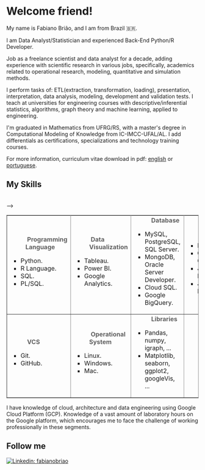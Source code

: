 # Welcome friend!
<!--![](https://github.com/alinebastos/images/blob/master/pinguim.gif)-->
<!--![Visitor Badge](https://visitor-badge.laobi.icu/badge?page_id=jumaschion.jumaschion)-->
My name is Fabiano Brião, and I am from Brazil 🇧🇷. 

I am Data Analyst/Statistician and experienced Back-End Python/R Developer.

Job as a freelance scientist and data analyst for a decade, adding experience with scientific research in various jobs, specifically, academics related to operational research, modeling, quantitative and simulation methods.

I perform tasks of: ETL(extraction, transformation, loading), presentation, interpretation, data analysis, modeling, development and validation tests. I teach at universities for engineering courses with descriptive/inferential statistics, algorithms, graph theory and machine learning, applied to engineering.

I'm graduated in Mathematics from UFRG/RS, with a master's degree in Computational Modeling of Knowledge from IC-IMCC-UFAL/AL. I add differentials as certifications, specializations and technology training courses.

<p class="description">For more information, curriculum vitae download in pdf: <a href="https://github.com/fabianobriao/fabianobriao.github.io/raw/master/docs/CurriculoFabianoBriao_v2_042021.pdf" >
                    <span class="highlight">english</span></a> or <a href="https://github.com/fabianobriao/fabianobriao.github.io/raw/master/docs/CurriculoFabianoBriao_v1_042021.pdf" >
                    <span class="highlight">portuguese</span></a>.</p> 
                    
<h2 id="skills-section-title">My Skills</h2>
<!--p class="description">Technologies I know about:</p>
</font></ul>-->
<br>
<table border="1" bordercolor="#888" cellspacing="0" style="border-collapse:collapse;border-color:rgb(136,136,136);border-width:1px">
<tbody>
<tr>
<td style="width:318.778px;height:91.7778px">
<blockquote style="margin:0 0 0 40px;border:none;padding:0px"><b>&nbsp;Programming Language</b></blockquote>
<ul><li style="list-style-type:square">Python.</li>
<li style="list-style-type:square">R Language.</li>
<li style="list-style-type:square">SQL.</li>
<li style="list-style-type:square">PL/SQL.</li></ul>
</td>
<td style="width:268.778px;height:99.7778px">
<blockquote style="margin:0 0 0 40px;border:none;padding:0px"><b>&nbsp;Data Visualization</b></blockquote>
<ul><li style="list-style-type:square">Tableau.</li>
<li style="list-style-type:square">Power BI.</li>
<li style="list-style-type:square">Google Analytics.</li></ul>
</td>
<td style="width:318.778px;height:99.7778px">
<blockquote style="margin:0 0 0 40px;border:none;padding:0px">&nbsp;<b>Database</b></blockquote>
<ul><li style="list-style-type:square">MySQL, PostgreSQL, SQL Server.</li>
<li style="list-style-type:square">MongoDB, Oracle Server Developer.</li>
<li style="list-style-type:square">Cloud SQL.</li>
<li style="list-style-type:square">Google BigQuery.</li></ul>
</td>
<td style="width:336.778px;height:91.7778px">
<blockquote style="margin:0 0 0 40px;border:none;padding:0px"><b>&nbsp;Platforms</b></blockquote>
<ul><li style="list-style-type:square">Databricks.</li>
<li style="list-style-type:square">Google Colab.</li>
<li style="list-style-type:square">Jupyter Lab.</li>
<li style="list-style-type:square">Jupyter Notebook.</li></ul>
</td>
<tr>
<td style="width:518.778px;height:91.7778px">
<blockquote style="margin:0 0 0 40px; vertical-align:super;border:none;padding:0px">&nbsp;<b>VCS</b></blockquote>
<ul><li style="list-style-type:square">Git.</li>
<li style="list-style-type:square">GitHub.</li></ul>
</p></p>
</td>
<td style="width:314.778px;height:91.7778px">
<blockquote style="margin:0 0 0 40px;border:none;padding:0px"><b>&nbsp;Operational System</b></blockquote>
<ul><li style="list-style-type:square">Linux.</li>
<li style="list-style-type:square">Windows.</li>
<li style="list-style-type:square">Mac.</li></ul>
</td>
<td style="width:314.778px;height:99.7778px">
<blockquote style="margin:0 0 0 40px;border:none;padding:0px">&nbsp;<b>Libraries</b></blockquote>
<ul><li style="list-style-type:square">Pandas, numpy, igraph, ...</li>
<li style="list-style-type:square">Matplotlib, seaborn, ggplot2, googleVis, ...</li></ul>
</td>
</tr>-->
<!--<td style="width:336.778px;height:99.7778px">&nbsp;</td>
<!--</tr>-->
</tbody>
</table>
<p>I have knowledge of cloud, architecture and data engineering using Google Cloud Platform (GCP). Knowledge of a vast amount of laboratory hours on the Google platform, which encourages me to face the challenge of working professionally in these segments.</p>
           </section>
                
<!--
More about me:

<!--- 🔭 I’m currently working as Sênior Front-End Software Developer | React | Node
- 🌱 I’m currently learning React, React Native, Node, MongoDB, Software Architecture, Agile Methodologies, and E2E/Unit tests, besides my beloved JavaScript and CSS, that I will always be learning 💚
<!--- 😄 Pronouns: She/Her
- ⚡ Fun fact: I almost ended up working as a flight attendant in 2001, before getting to know the web development world.-->

## Follow me
<!--[![Youtube Badge](https://img.shields.io/badge/-Youtube-FF0000?style=flat-square&labelColor=FF0000&logo=youtube&logoColor=white&link=https://www.youtube.com/c/DeFrontcomAline)](https://www.youtube.com/c/DeFrontcomAline)-->
<!--[![Twitter: AlineBastos](https://img.shields.io/twitter/follow/AlineBastos?style=social)](https://twitter.com/Alinebastos)-->
[![Linkedin: fabianobriao](https://img.shields.io/badge/-fabianobriao-blue?style=flat-square&logo=Linkedin&logoColor=white&link=https://www.linkedin.com/in/fabianobriao/)](https://www.linkedin.com/in/fabianobriao/)

<!--[![GitHub fabianobriao](https://img.shields.io/github/followers/AlineBastos?label=follow&style=social)](https://github.com/fabianobriao)
<!--
## GitHub Stats and Most Used Languages

<!--![Github stats](https://github-readme-stats.vercel.app/api?username=fabianobriao&hide=issues&theme=gruvbox&show_icons=true&hide_border=false&count_private=true&include_all_commits=true&line_height=24.5)
[![Top Langs](https://github-readme-stats.vercel.app/api/top-langs/?username=fabianobriao&layout=compact&theme=gruvbox&langs_count=10)](https://github.com/fabianobriao/github-readme-stats) -->

<!--## Tech Skills-->

<!--![JavaScript](https://img.shields.io/badge/-JavaScript-black?style=flat-square&logo=javascript)
![React](https://img.shields.io/badge/-React-black?style=flat-square&logo=react)
![HTML5](https://img.shields.io/badge/-HTML5-E34F26?style=flat-square&logo=html5&logoColor=white)
![CSS3](https://img.shields.io/badge/-CSS3-1572B6?style=flat-square&logo=css3)
![Bootstrap](https://img.shields.io/badge/-Bootstrap-563D7C?style=flat-square&logo=bootstrap)
![TypeScript](https://img.shields.io/badge/-TypeScript-007ACC?style=flat-square&logo=typescript)
![Nodejs](https://img.shields.io/badge/NodeJs-339933.svg?logo=node.js&logoColor=white)
![NPM](https://img.shields.io/badge/NPM-CB3837.svg?logo=npm)
![Yarn](https://img.shields.io/badge/Yarn-2C8EBB.svg?logo=yarn&logoColor=white)
![Git](https://img.shields.io/badge/-Git-black?style=flat-square&logo=git)
![GitHub](https://img.shields.io/badge/-GitHub-181717?style=flat-square&logo=github) -->
